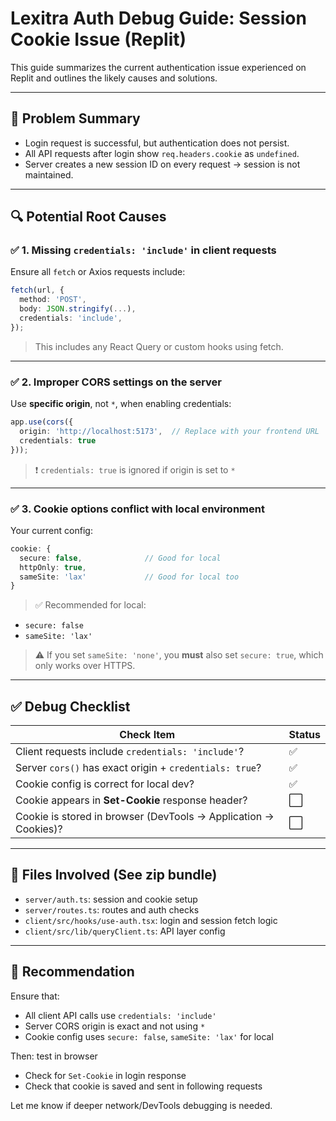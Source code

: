 # Lexitra Auth Debug Guide: Session Cookie Issue (Replit)

This guide summarizes the current authentication issue experienced on Replit and outlines the likely causes and solutions.

---

## 🚨 Problem Summary

- Login request is successful, but authentication does not persist.
- All API requests after login show `req.headers.cookie` as `undefined`.
- Server creates a new session ID on every request → session is not maintained.

---

## 🔍 Potential Root Causes

### ✅ 1. Missing `credentials: 'include'` in client requests

Ensure all `fetch` or Axios requests include:
```ts
fetch(url, {
  method: 'POST',
  body: JSON.stringify(...),
  credentials: 'include',
});
```
> This includes any React Query or custom hooks using fetch.

---

### ✅ 2. Improper CORS settings on the server

Use **specific origin**, not `*`, when enabling credentials:
```ts
app.use(cors({
  origin: 'http://localhost:5173',  // Replace with your frontend URL
  credentials: true
}));
```
> ❗ `credentials: true` is ignored if origin is set to `*`

---

### ✅ 3. Cookie options conflict with local environment

Your current config:
```ts
cookie: {
  secure: false,              // Good for local
  httpOnly: true,
  sameSite: 'lax'             // Good for local too
}
```

> ✅ Recommended for local:
- `secure: false`
- `sameSite: 'lax'`

> ⚠️ If you set `sameSite: 'none'`, you **must** also set `secure: true`, which only works over HTTPS.

---

## ✅ Debug Checklist

| Check Item | Status |
|------------|--------|
| Client requests include `credentials: 'include'`? | ✅ |
| Server `cors()` has exact origin + `credentials: true`? | ✅ |
| Cookie config is correct for local dev? | ✅ |
| Cookie appears in **Set-Cookie** response header? | ⬜ |
| Cookie is stored in browser (DevTools → Application → Cookies)? | ⬜ |

---

## 🧪 Files Involved (See zip bundle)
- `server/auth.ts`: session and cookie setup
- `server/routes.ts`: routes and auth checks
- `client/src/hooks/use-auth.tsx`: login and session fetch logic
- `client/src/lib/queryClient.ts`: API layer config

---

## 🧩 Recommendation

Ensure that:
- All client API calls use `credentials: 'include'`
- Server CORS origin is exact and not using `*`
- Cookie config uses `secure: false`, `sameSite: 'lax'` for local

Then: test in browser
- Check for `Set-Cookie` in login response
- Check that cookie is saved and sent in following requests

Let me know if deeper network/DevTools debugging is needed.
